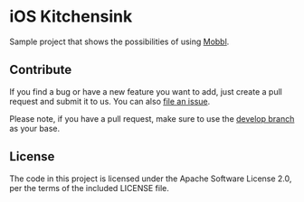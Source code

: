 # iOS Kitchensink

Sample project that shows the possibilities of using [Mobbl](https://github.com/ItudeMobile/itude-mobile-ios-mobbl-framework).

## Contribute

If you find a bug or have a new feature you want to add, just create a pull request and submit it to us. You can also [file an issue](https://github.com/ItudeMobile/itude-mobile-ios-kitchensink/issues/new).

Please note, if you have a pull request, make sure to use the [develop branch](https://github.com/ItudeMobile/itude-mobile-ios-kitchensink/tree/develop) as your base.

## License
The code in this project is licensed under the Apache Software License 2.0, per the terms of the included LICENSE file.
